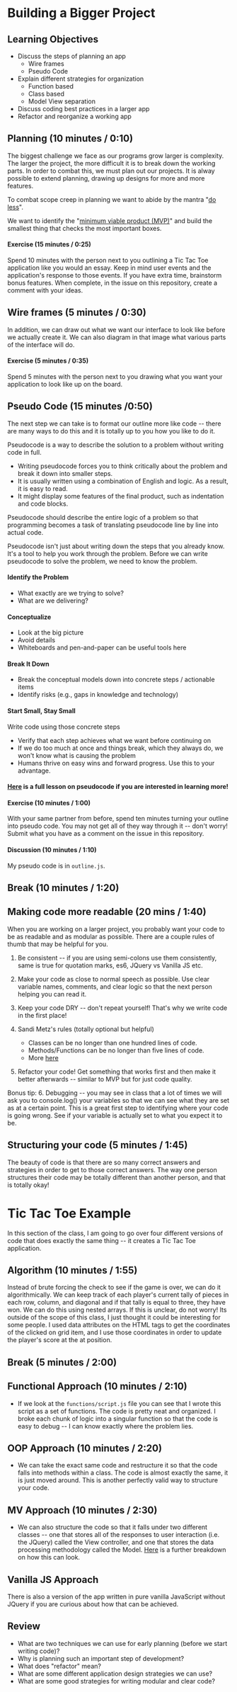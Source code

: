 # Building a Bigger Project

## Learning Objectives
* Discuss the steps of planning an app
    - Wire frames
    - Pseudo Code
* Explain different strategies for organization
    - Function based
    - Class based
    - Model View separation
* Discuss coding best practices in a larger app
* Refactor and reorganize a working app

## Planning (10 minutes / 0:10)

The biggest challenge we face as our programs grow larger is complexity. The larger the project, the more difficult it is to break down the working parts. In order to combat this, we must plan out our projects. It is alway possible to extend planning, drawing up designs for more and more features.

To combat scope creep in planning we want to abide by the mantra "[do less](https://www.youtube.com/watch?v=PKIpCPS-oZc)".

We want to identify the "[minimum viable product (MVP)](https://www.youtube.com/watch?v=1FoCbbbcYT8)" and build the smallest thing that checks the most important boxes.


#### Exercise (15 minutes / 0:25)
Spend 10 minutes with the person next to you outlining a Tic Tac Toe application like you would an essay. Keep in mind user events and the application's response to those events. If you have extra time, brainstorm bonus features. When complete, in the issue on this repository, create a comment with your ideas.


## Wire frames (5 minutes / 0:30)
In addition, we can draw out what we want our interface to look like before we actually create it. We can also diagram in that image what various parts of the interface will do.

#### Exercise (5 minutes / 0:35)
Spend 5 minutes with the person next to you drawing what you want your application to look like up on the board.


## Pseudo Code (15 minutes /0:50)
The next step we can take is to format our outline more like code -- there are many ways to do this and it is totally up to you how you like to do it. 

Pseudocode is a way to describe the solution to a problem without writing code in full.
* Writing pseudocode forces you to think critically about the problem and break it down into smaller steps.
* It is usually written using a combination of English and logic. As a result, it is easy to read.
* It might display some features of the final product, such as indentation and code blocks.

Pseudocode should describe the entire logic of a problem so that programming becomes a task of translating pseudocode line by line into actual code.

Pseudocode isn't just about writing down the steps that you already know. It's a tool to help you work through the problem. Before we can write pseudocode to solve the problem, we need to know the problem.  

#### Identify the Problem

- What exactly are we trying to solve?
- What are we delivering?

#### Conceptualize

- Look at the big picture
- Avoid details
- Whiteboards and pen-and-paper can be useful tools here

#### Break It Down

- Break the conceptual models down into concrete steps / actionable items
- Identify risks (e.g., gaps in knowledge and technology)

#### Start Small, Stay Small

Write code using those concrete steps
- Verify that each step achieves what we want before continuing on
- If we do too much at once and things break, which they always do, we won't know what is causing the problem
- Humans thrive on easy wins and forward progress. Use this to your advantage.

#### [Here](https://github.com/ga-wdi-lessons/pseudocode) is a full lesson on pseudocode if you are interested in learning more!

#### Exercise (10 minutes / 1:00)
With your same partner from before, spend ten minutes turning your outline into pseudo code. You may not get all of they way through it -- don't worry! Submit what you have as a comment on the issue in this repository.

#### Discussion (10 minutes / 1:10)
My pseudo code is in `outline.js`.

## Break (10 minutes / 1:20)

## Making code more readable (20 mins / 1:40)
When you are working on a larger project, you probably want your code to be as readable and as modular as possible. There are a couple rules of thumb that may be helpful for you.

1. Be consistent -- if you are using semi-colons use them consistently, same is true for quotation marks, es6, JQuery vs Vanilla JS etc.

2. Make your code as close to normal speech as possible. Use clear variable names, comments, and clear logic so that the next person helping you can read it.

3. Keep your code DRY -- don't repeat yourself! That's why we write code in the first place!

4. Sandi Metz's rules (totally optional but helpful)
    - Classes can be no longer than one hundred lines of code.
    - Methods/Functions can be no longer than five lines of code.
    - More [here](https://robots.thoughtbot.com/sandi-metz-rules-for-developers)

5. Refactor your code! Get something that works first and then make it better afterwards -- similar to MVP but for just code quality.

Bonus tip:
6. Debugging -- you may see in class that a lot of times we will ask you to console.log() your variables so that we can see what they are set as at a certain point. This is a great first step to identifying where your code is going wrong. See if your variable is actually set to what you expect it to be.


## Structuring your code (5 minutes / 1:45)
The beauty of code is that there are so many correct answers and strategies in order to get to those correct answers. The way one person structures their code may be totally different than another person, and that is totally okay!

# Tic Tac Toe Example
In this section of the class, I am going to go over four different versions of code that does exactly the same thing -- it creates a Tic Tac Toe application.


## Algorithm (10 minutes / 1:55)
Instead of brute forcing the check to see if the game is over, we can do it algorithmically. We can keep track of each player's current tally of pieces in each row, column, and diagonal and if that tally is equal to three, they have won. We can do this using nested arrays. If this is unclear, do not worry! Its outside of the scope of this class, I just thought it could be interesting for some people. I used data attributes on the HTML tags to get the coordinates of the clicked on grid item, and I use those coordinates in order to update the player's score at the at position. 

## Break (5 minutes / 2:00)

## Functional Approach (10 minutes / 2:10)
* If we look at the `functions/script.js` file you can see that I wrote this script as a set of functions. The code is pretty neat and organized. I broke each chunk of logic into a singular function so that the code is easy to debug -- I can know exactly where the problem lies.

## OOP Approach (10 minutes / 2:20)
* We can take the exact same code and restructure it so that the code falls into methods within a class. The code is almost exactly the same, it is just moved around. This is another perfectly valid way to structure your code.

## MV Approach (10 minutes / 2:30)
* We can also structure the code so that it falls under two different classes -- one that stores all of the responses to user interaction (i.e. the JQuery) called the View controller, and one that stores the data processing methodology called the Model. [Here](https://git.generalassemb.ly/ga-wdi-lessons/js-model-view-seperation) is a further breakdown on how this can look. 

## Vanilla JS Approach
There is also a version of the app written in pure vanilla JavaScript without JQuery if you are curious about how that can be achieved.


## Review
* What are two techniques we can use for early planning (before we start writing code)?
* Why is planning such an important step of development?
* What does "refactor" mean?
* What are some different application design strategies we can use?
* What are some good strategies for writing modular and clear code?
